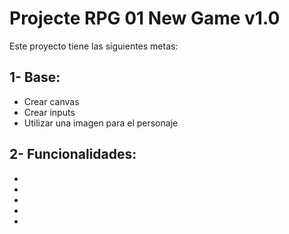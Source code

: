 # Projecte RPG 01 New Game v1.0

Este proyecto tiene las siguientes metas:

## 1- Base:

- Crear canvas
- Crear inputs 
- Utilizar una imagen para el personaje

## 2- Funcionalidades:

-
-
-
-
-
